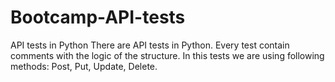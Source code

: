 # Bootcamp-API-tests
API tests in Python
There are API tests in Python.
Every test contain comments with the logic of the structure.
In this tests we are using following methods: Post, Put, Update, Delete.
